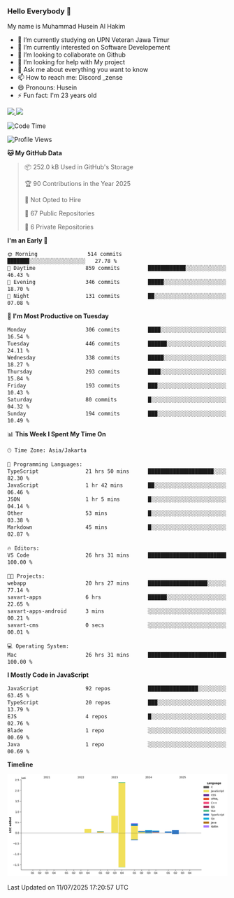 ### Hello Everybody 👋

My name is Muhammad Husein Al Hakim

- 🔭 I’m currently studying on UPN Veteran Jawa Timur
- 🌱 I’m currently interested on Software Developement
- 👯 I’m looking to collaborate on Github
- 🤔 I’m looking for help with My project
- 💬 Ask me about everything you want to know
- 📫 How to reach me: Discord _zense
- 😄 Pronouns: Husein
- ⚡ Fun fact: I'm 23 years old

<p align="left">
<a href="https://github.com/huseinhq">
  <img height="180em" src="https://github-readme-stats-eight-theta.vercel.app/api?username=huseinhq&show_icons=true&theme=algolia&include_all_commits=true&count_private=true"/>
  <img height="180em" src="https://github-readme-stats-eight-theta.vercel.app/api/top-langs/?username=huseinhq&layout=compact&langs_count=8&theme=algolia"/>
</a>
</p>

<!--START_SECTION:waka-->
![Code Time](http://img.shields.io/badge/Code%20Time-2%2C374%20hrs-blue)

![Profile Views](http://img.shields.io/badge/Profile%20Views-0-blue)

**🐱 My GitHub Data** 

> 📦 252.0 kB Used in GitHub's Storage 
 > 
> 🏆 90 Contributions in the Year 2025
 > 
> 🚫 Not Opted to Hire
 > 
> 📜 67 Public Repositories 
 > 
> 🔑 6 Private Repositories 
 > 
**I'm an Early 🐤** 

```text
🌞 Morning                514 commits         ███████░░░░░░░░░░░░░░░░░░   27.78 % 
🌆 Daytime                859 commits         ████████████░░░░░░░░░░░░░   46.43 % 
🌃 Evening                346 commits         █████░░░░░░░░░░░░░░░░░░░░   18.70 % 
🌙 Night                  131 commits         ██░░░░░░░░░░░░░░░░░░░░░░░   07.08 % 
```
📅 **I'm Most Productive on Tuesday** 

```text
Monday                   306 commits         ████░░░░░░░░░░░░░░░░░░░░░   16.54 % 
Tuesday                  446 commits         ██████░░░░░░░░░░░░░░░░░░░   24.11 % 
Wednesday                338 commits         █████░░░░░░░░░░░░░░░░░░░░   18.27 % 
Thursday                 293 commits         ████░░░░░░░░░░░░░░░░░░░░░   15.84 % 
Friday                   193 commits         ███░░░░░░░░░░░░░░░░░░░░░░   10.43 % 
Saturday                 80 commits          █░░░░░░░░░░░░░░░░░░░░░░░░   04.32 % 
Sunday                   194 commits         ███░░░░░░░░░░░░░░░░░░░░░░   10.49 % 
```


📊 **This Week I Spent My Time On** 

```text
🕑︎ Time Zone: Asia/Jakarta

💬 Programming Languages: 
TypeScript               21 hrs 50 mins      █████████████████████░░░░   82.30 % 
JavaScript               1 hr 42 mins        ██░░░░░░░░░░░░░░░░░░░░░░░   06.46 % 
JSON                     1 hr 5 mins         █░░░░░░░░░░░░░░░░░░░░░░░░   04.14 % 
Other                    53 mins             █░░░░░░░░░░░░░░░░░░░░░░░░   03.38 % 
Markdown                 45 mins             █░░░░░░░░░░░░░░░░░░░░░░░░   02.87 % 

🔥 Editors: 
VS Code                  26 hrs 31 mins      █████████████████████████   100.00 % 

🐱‍💻 Projects: 
webapp                   20 hrs 27 mins      ███████████████████░░░░░░   77.14 % 
savart-apps              6 hrs               ██████░░░░░░░░░░░░░░░░░░░   22.65 % 
savart-apps-android      3 mins              ░░░░░░░░░░░░░░░░░░░░░░░░░   00.21 % 
savart-cms               0 secs              ░░░░░░░░░░░░░░░░░░░░░░░░░   00.01 % 

💻 Operating System: 
Mac                      26 hrs 31 mins      █████████████████████████   100.00 % 
```

**I Mostly Code in JavaScript** 

```text
JavaScript               92 repos            ████████████████░░░░░░░░░   63.45 % 
TypeScript               20 repos            ███░░░░░░░░░░░░░░░░░░░░░░   13.79 % 
EJS                      4 repos             █░░░░░░░░░░░░░░░░░░░░░░░░   02.76 % 
Blade                    1 repo              ░░░░░░░░░░░░░░░░░░░░░░░░░   00.69 % 
Java                     1 repo              ░░░░░░░░░░░░░░░░░░░░░░░░░   00.69 % 
```



**Timeline**

![Lines of Code chart](https://raw.githubusercontent.com/HuseinHQ/HuseinHQ/main/assets/bar_graph.png)


 Last Updated on 11/07/2025 17:20:57 UTC
<!--END_SECTION:waka-->

